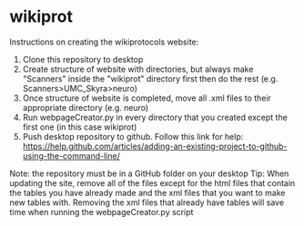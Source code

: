 # wikiprot

Instructions on creating the wikiprotocols website:
1. Clone this repository to desktop
2. Create structure of website with directories, but always make "Scanners" inside the "wikiprot" directory first then do the 
 rest (e.g. Scanners>UMC_Skyra>neuro)
3. Once structure of website is completed, move all .xml files to their appropriate directory (e.g. neuro)
4. Run webpageCreator.py in every directory that you created except the first one (in this case wikiprot)
5. Push desktop repository to github. Follow this link for help: https://help.github.com/articles/adding-an-existing-project-to-github-using-the-command-line/

Note: the repository must be in a GitHub folder on your desktop
Tip: When updating the site, remove all of the files except for the html files that contain the tables you have already 
made and the xml files that you want to make new tables with. Removing the xml files that already have tables will save time when 
running the webpageCreator.py script
